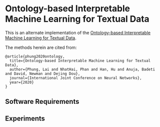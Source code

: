 # Ontology-based Interpretable Machine Learning for Textual Data

This is an alternate implementation of the [Ontology-based Interpretable Machine Learning for Textual Data](https://arxiv.org/pdf/2004.00204.pdf).

The methods herein are cited from:

```
@article{phung2020ontology,
  title={Ontology-based Interpretable Machine Learning for Textual Data},
  author={Phung, Lai and NhatHai, Phan and Han, Hu and Anuja, Badeti and David, Newman and Dejing Dou},
  journal={International Joint Conference on Neural Networks},
  year={2020}
}
```

## Software Requirements


## Experiments
